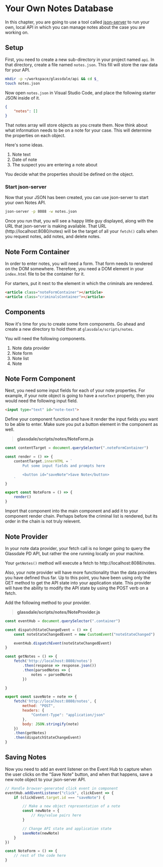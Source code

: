 # Your Own Notes Database

In this chapter, you are going to use a tool called [json-server](https://github.com/typicode/json-server) to run your own, local API in which you can manage notes about the case you are working on.

## Setup

First, you need to create a new sub-directory in your project named `api`. In that directory, create a file named `notes.json`. This fill will store the raw data for your API.

```sh
mkdir -p ~/workspace/glassdale/api && cd $_
touch notes.json
```

Now open `notes.json` in Visual Studio Code, and place the following starter JSON inside of it.

```json
{
    "notes": []
}
```

That notes array will store objects as you create them. Now think about what information needs to be on a note for your case. This will determine the properties on each object.

Here's some ideas.

1. Note text
1. Date of note
1. The suspect you are entering a note about

You decide what the properties should be defined on the object.

### Start json-server

Now that your JSON has been created, you can use json-server to start your own Notes API.

```sh
json-server -p 8088 -w notes.json
```

Once you run that, you will see a happy little guy displayed, along with the URL that json-server is making available. That URL (http://localhost:8080/notes) will be the target of all your `fetch()` calls when you request notes, add notes, and delete notes.

## Note Form Container

In order to enter notes, you will need a form. That form needs to rendered on the DOM somewhere. Therefore, you need a DOM element in your `index.html` file to be the container for it.

For starters, put it next to the element in which the criminals are rendered.

```html
<article class="noteFormContainer"></article>
<article class="criminalsContainer"></article>
```

## Components

Now it's time for you to create some form components. Go ahead and create a new directory to hold them at `glassdale/scripts/notes`.

You will need the following components.

1. Note data provider
1. Note form
1. Note list
1. Note

## Note Form Component

Next, you need some input fields for each of your note properties. For example, if your note object is going to have a `noteText` property, then you would need the following input field.

```html
<input type="text" id="note-text">
```

Define your component function and have it render the input fields you want to be able to enter. Make sure you put a button element in the component as well.

> **glassdale/scripts/notes/NoteForm.js**

```js
const contentTarget = document.querySelector(".noteFormContainer")

const render = () => {
    contentTarget.innerHTML = `
        Put some input fields and prompts here

        <button id="saveNote">Save Note</button>
    `
}

export const NoteForm = () => {
    render()
}
```

Import that component into the main component and add it to your component render chain. Perhaps before the criminal list is rendered, but its order in the chain is not truly relevent.

## Note Provider

In your note data provider, your fetch call is no longer going to query the Glassdale PD API, but rather the one running locally on your machine.

Your `getNotes()` method will execute a fetch to http://localhost:8088/notes.

Also, your note provider will have more functionality than the data providers you have defined thus far. Up to this point, you have been using only the GET method to get the API state into your application state. This provider will have the ability to modify the API state by using the POST verb on a fetch.

Add the following method to your provider.

> **glassdale/scripts/notes/NoteProvider.js**

```js
const eventHub = document.querySelector(".container")

const dispatchStateChangeEvent = () => {
    const noteStateChangedEvent = new CustomEvent("noteStateChanged")

    eventHub.dispatchEvent(noteStateChangedEvent)
}

const getNotes = () => {
    fetch('http://localhost:8080/notes')
        .then(response => response.json())
        .then(parsedNotes => {
            notes = parsedNotes
        })

}

export const saveNote = note => {
    fetch('http://localhost:8080/notes', {
        method: "POST",
        headers: {
            "Content-Type": "application/json"
        },
        body: JSON.stringify(note)
    })
    .then(getNotes)
    .then(dispatchStateChangeEvent)
}
```

## Saving Notes

Now you need to add an event listener on the Event Hub to capture when the user clicks on the "Save Note" button, and when that happens, save a new note object to your json-server API.

```js
// Handle browser-generated click event in component
eventHub.addEventListener("click", clickEvent => {
    if (clickEvent.target.id === "saveNote") {

        // Make a new object representation of a note
        const newNote = {
            // Key/value pairs here
        }

        // Change API state and application state
        saveNote(newNote)
    }
})

const NoteForm = () => {
    // rest of the code here
}
```

